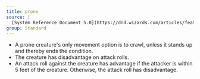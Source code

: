 ```yaml
---
title: prone
source: |
  [System Reference Document 5.0](https://dnd.wizards.com/articles/features/systems-reference-document-srd)
group: Standard
---
```


* A prone creature's only movement option is to crawl, unless it stands up and thereby ends the condition.
* The creature has disadvantage on attack rolls.
* An attack roll against the creature has advantage if the attacker is within 5 feet of the creature. Otherwise, the attack roll has disadvantage.
